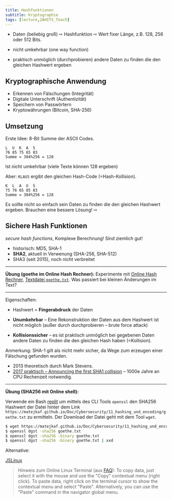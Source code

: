 ```yaml
---
title: Hashfunktionen
subtitle: Kryptographie
tags: [lecture,2AHITS_Teach]
---
```


- Daten (beliebig groß) ⇨ Hashfunktion ⇨ Wert fixer Länge, z.B. 128, 256 oder 512 Bits. 

- nicht umkehrbar (one way function)
- praktisch unmöglich (durchprobieren) andere Daten zu finden die den gleichen Hashwert ergeben

## Kryptographische Anwendung

- Erkennen von Fälschungen (Integrität)
- Digitale Unterschrift (Authentizität)
- Speichern von Passwörtern
- Kryptowährungen (Bitcoin, SHA-256)

## Umsetzung

Erste Idee: 8-Bit Summe der ASCII Codes. 

```
L  U  K  A  S
76 85 75 65 83
Summe = 384%256 = 128
```

Ist nicht umkehrbar (viele Texte können 128 ergeben)

Aber: `KLAUS` ergibt den gleichen Hash-Code (=Hash-Kollision).

```
K  L  A  U  S
75 76 65 85 83
Summe = 384%256 = 128
```

Es sollte nicht so einfach sein Daten zu finden die den gleichen Hashwert ergeben. Brauchen eine bessere Lösung!  ⇨

## Sichere Hash Funktionen

*secure hash functions*, Komplexe Berechnung! Sind ziemlich gut!

- historisch: MD5, SHA-1
- **SHA2**, aktuell in Verwenung (SHA-256, SHA-512)
- SHA3 (seit 2015), noch nicht verbreitet

---

**Übung (goethe im Online Hash Rechner):** Experimente mit [Online Hash Rechner](https://emn178.github.io/online-tools/sha512.html), [Textdatei `goethe.txt`](https://matejkaf.github.io/Doc/Cybersecurity/11_hashing_und_encoding/goethe.txt). Was passiert bei kleinen Änderungen im Text?

---

Eigenschaften:

- Hashwert = **Fingerabdruck** der Daten

- **Unumkehrbar** – Eine Rekonstruktion der Daten aus dem Hashwert ist nicht möglich (außer durch durchprobieren – brute force attack)
- **Kollisionssicher** – es ist praktisch unmöglich bei gegebenen Daten andere Daten zu finden die den gleichen Hash haben (=Kollision).

Anmerkung: SHA-1 gilt als nicht mehr sicher, da Wege zum erzeugen einer Fälschung gefunden wurden. 

- 2013 theoretisch durch Mark Stevens.  
- [2017 praktisch – Announcing the first SHA1 collision](https://security.googleblog.com/2017/02/announcing-first-sha1-collision.html) – 1000e Jahre an CPU Rechenzeit notwendig.



---

**Übung (SHA256 mit Online shell):**

Verwende ein Bash [replit](https://replit.com) um mittels des CLI Tools `openssl` den SHA256 Hashwert der Datei hinter dem Link `https://matejkaf.github.io/Doc/Cybersecurity/11_hashing_und_encoding/goethe.txt` zu ermitteln. Der Download der Datei geht mit dem Tool `wget`.

```bash
$ wget https://matejkaf.github.io/Doc/Cybersecurity/11_hashing_und_encoding/goethe.txt
$ openssl dgst -sha256 goethe.txt
$ openssl dgst -sha256 -binary goethe.txt
$ openssl dgst -sha256 -binary goethe.txt | xxd
```



Alternative: 

[JSLinux](https://bellard.org/jslinux/)

> Hinweis zum Online Linux Terminal (aus [FAQ](https://bellard.org/jslinux/faq.html)): To copy data, just select it with the mouse and use the "Copy" contextual menu (right click). To paste data, right click on the terminal cursor to show the contextual menu and select "Paste". Alternatively, you can use the "Paste" command in the navigator global menu.
